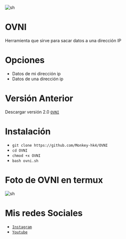 ![sh](https://github.com/Monkey-hk4/OVNI/blob/main/fotos/ovni_foto_original.png)

# OVNI 
Herramienta que sirve para sacar datos a una dirección IP

# Opciones
- Datos de mi dirección ip
- Datos de una dirección ip 

# Versión Anterior
Descargar versión 2.0 [`OVNI`](https://github.com/Monkey-hk4/OVNI/releases/tag/v2.0)

# Instalación
* `git clone https://github.com/Monkey-hk4/OVNI`
* `cd OVNI`
* `chmod +x OVNI`
* `bash ovni.sh`

# Foto de OVNI en termux
![sh](https://github.com/Monkey-hk4/OVNI/blob/main/fotos/ufo1.jpg)

# Mis redes Sociales
- [`Instagram`](https://www.instagram.com/monkey_hk4/)
- [`Youtube`](https://www.youtube.com/channel/UCEWGSsk-U9GjCLQk9ng1fNQ)
